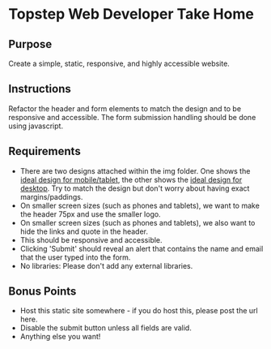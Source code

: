 # Topstep Web Developer Take Home

## Purpose 
  Create a simple, static, responsive, and highly accessible website. 

## Instructions

  Refactor the header and form elements to match the design and to be responsive and accessible. 
  The form submission handling should be done using javascript.

## Requirements

- There are two designs attached within the img folder. 
One shows the [ideal design for mobile/tablet](./img/Mobile-design.png), the other shows the [ideal design for desktop](./img/Desktop-design.png).
Try to match the design but don't worry about having exact margins/paddings.
- On smaller screen sizes (such as phones and tablets), we want
to make the header 75px and use the smaller logo. 
- On smaller screen sizes (such as phones and tablets), we also want to hide the links and quote in the header. 
- This should be responsive and accessible.
- Clicking 'Submit' should reveal an alert that contains the name and email that the user typed into the form.
- No libraries: Please don't add any external libraries. 

## Bonus Points
 - Host this static site somewhere - if you do host this, please post the url here.
 - Disable the submit button unless all fields are valid.
 - Anything else you want!